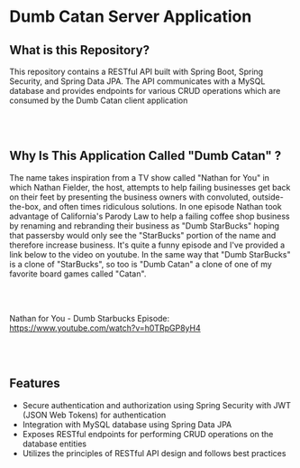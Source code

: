 # Dumb Catan Server Application

## What is this Repository?
This repository contains a RESTful API built with Spring Boot, Spring Security, and Spring Data JPA. The API communicates with a MySQL database and provides endpoints for various CRUD operations which are consumed by the Dumb Catan client application

<br></br>

## Why Is This Application Called "Dumb Catan" ?
The name takes inspiration from a TV show called "Nathan for You" in which Nathan Fielder, the host, attempts to help failing businesses get back on their feet by presenting the business owners with convoluted, outside-the-box, and often times ridiculous solutions. In one episode Nathan took advantage of California's Parody Law to help a failing coffee shop business by renaming and rebranding their business as "Dumb StarBucks" hoping that passersby would only see the "StarBucks" portion of the name and therefore increase business. It's quite a funny episode and I've provided a link below to the video on youtube. In the same way that "Dumb StarBucks" is a clone of "StarBucks", so too is "Dumb Catan" a clone of one of my favorite board games called "Catan".

<br></br>

Nathan for You - Dumb Starbucks Episode: https://www.youtube.com/watch?v=h0TRpGP8yH4

<br></br>

## Features
- Secure authentication and authorization using Spring Security with JWT (JSON Web Tokens) for authentication
- Integration with MySQL database using Spring Data JPA
- Exposes RESTful endpoints for performing CRUD operations on the database entities
- Utilizes the principles of RESTful API design and follows best practices
